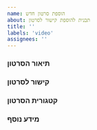 ```yaml
---
name: הוספת סרטון חדש
about: תבנית להוספת קישור לסרטון
title: ''
labels: 'video'
assignees: ''
---
```


### תיאור הסרטון 
<!-- תאר את הסרטון שאתה רוצה להוסיף בצורה ברורה ומפורטת. -->


### קישור לסרטון
<!--צרף קישור לסרטון -->


### קטגורית הסרטון
<!-- 
מהי קטגורית הסרטון?
אם יש צורך להוסיף קטגוריה שאינה קיימת - פרט כאן
-->
 

### מידע נוסף
<!-- כל מידע נוסף שיכול לעזור -->